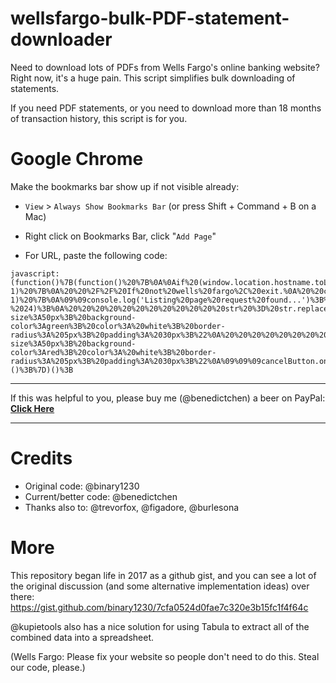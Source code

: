 # wellsfargo-bulk-PDF-statement-downloader
Need to download lots of PDFs from Wells Fargo's online banking website? Right now, it's a huge pain. This script simplifies bulk downloading of statements.

If you need PDF statements, or you need to download more than 18 months of transaction history, this script is for you.


# Google Chrome

Make the bookmarks bar show up if not visible already:
- `View` > `Always Show Bookmarks Bar` (or press Shift + Command + B on a Mac)

- Right click on Bookmarks Bar, click "`Add Page`"
- For URL, paste the following code: 

```
javascript:(function()%7B(function()%20%7B%0A%0Aif%20(window.location.hostname.toLowerCase().indexOf('wellsfargo')%20%3D%3D%3D%20-1)%20%7B%0A%20%20%2F%2F%20If%20not%20wells%20fargo%2C%20exit.%0A%20%20console.warn('Site%20is%20not%20wells%20fargo.%20Exiting...')%3B%0A%20%20return%3B%0A%7D%0Aconsole.log('Wells%20fargo%20detected.')%3B%0A%0A%0Awindow.oldXHROpen%20%3D%20window.XMLHttpRequest.prototype.open%3B%0A%0Alet%20interceptor%20%3D%20function%20(method%2C%20url%2C%20async)%20%7B%0A%20%20%20%20console.log('Intercepted%20request%3A%20'%2C%20%7Burl%7D)%3B%0A%09if%20(url.indexOf('%2Fedocs%2Fdocuments%2Fstatement%2Flist%2Faccount%2F')%20!%3D%3D%20-1)%20%7B%0A%09%09console.log('Listing%20page%20request%20found...')%3B%0A%09%09this.addEventListener('load'%2C%20function%20()%20%7B%0A%20%20%20%20%20%20%20%20%20%20%20%20let%20str%20%3D%20this.responseText%3B%0A%20%20%20%20%20%20%20%20%20%20%20%20str%20%3D%20str.substr(24)%3B%0A%20%20%20%20%20%20%20%20%20%20%20%20str%20%3D%20str.substr(0%2C%20str.length%20-%2024)%3B%0A%20%20%20%20%20%20%20%20%20%20%20%20str%20%3D%20str.replace(%2F%5C%5C%22%2Fg%2C%20'%22')%3B%0A%20%20%20%20%20%20%20%20%20%20%20%20let%20parsed%20%3D%20JSON.parse(str)%3B%0A%20%20%20%20%20%20%20%20%20%20%20%20let%20statements%20%3D%20parsed.statementsDisclosuresInfo.statements%3B%0A%09%09%09let%20waitTime%20%3D%200%3B%0A%09%09%09const%20button%20%3D%20document.createElement('button')%3B%0A%20%20%20%20%20%20%20%20%20%20%20%20button.textContent%20%3D%20%22Download%20Statements%22%3B%0A%20%20%20%20%20%20%20%20%20%20%20%20button.style%20%3D%20%22position%3Aabsolute%3B%20right%3A%2030px%3B%20bottom%3A%2030px%3B%20font-size%3A50px%3B%20background-color%3Agreen%3B%20color%3A%20white%3B%20border-radius%3A%205px%3B%20padding%3A%2030px%3B%22%0A%20%20%20%20%20%20%20%20%20%20%20%20document.body.appendChild(button)%3B%0A%09%09%09const%20cancelButton%20%3D%20document.createElement('button')%3B%0A%20%20%20%20%20%20%20%20%20%20%20%20cancelButton.textContent%20%3D%20%22Cancel%22%3B%0A%20%20%20%20%20%20%20%20%20%20%20%20cancelButton.style%20%3D%20%22position%3Aabsolute%3B%20left%3A%2030px%3B%20bottom%3A%2030px%3B%20font-size%3A50px%3B%20background-color%3Ared%3B%20color%3A%20white%3B%20border-radius%3A%205px%3B%20padding%3A%2030px%3B%22%0A%09%09%09cancelButton.onclick%20%3D%20()%20%3D%3E%20%7B%0A%09%09%09%09document.body.removeChild(cancelButton)%3B%0A%09%09%09%09document.body.removeChild(button)%3B%0A%09%09%09%09delete%20button%3B%0A%09%09%09%09delete%20statements%3B%0A%09%09%09%09delete%20waitTime%3B%0A%09%09%09%7D%3B%0A%20%20%20%20%20%20%20%20%20%20%20%20document.body.appendChild(cancelButton)%3B%0A%20%20%20%20%20%20%20%20%20%20%20%20button.onclick%20%3D%20()%20%3D%3E%20%7B%20%0A%09%09%09%09statements.forEach((statement)%20%3D%3E%20%7B%0A%20%20%20%20%20%20%20%20%20%20%20%20%20%20%20%20%20%20%20%20console.log(statement)%3B%0A%20%20%20%20%20%20%20%20%20%20%20%20%20%20%20%20%20%20%20%20let%20dataUrl%20%3D%20%22https%3A%2F%2Fconnect.secure.wellsfargo.com%22%20%2B%20statement.url%3B%0A%20%20%20%20%20%20%20%20%20%20%20%20%20%20%20%20%20%20%20%20let%20el1%20%3D%20document.createElement('a')%3B%0A%20%20%20%20%20%20%20%20%20%20%20%20%20%20%20%20%20%20%20%20el1.setAttribute('href'%2C%20dataUrl)%3B%0A%20%20%20%20%20%20%20%20%20%20%20%20%20%20%20%20%20%20%20%20el1.setAttribute('download'%2C%20statement.documentDisplayName)%3B%0A%20%20%20%20%20%20%20%20%20%20%20%20%20%20%20%20%20%20%20%20el1.setAttribute('target'%2C%20'_blank')%3B%0A%20%20%20%20%20%20%20%20%20%20%20%20%20%20%20%20%20%20%20%20document.body.appendChild(el1)%3B%0A%20%20%20%20%20%20%20%20%20%20%20%20%20%20%20%20%20%20%20%20setTimeout(()%20%3D%3E%20%7B%0A%20%20%20%20%20%20%20%20%20%20%20%20%20%20%20%20%20%20%20%20%20%20%20%20el1.click()%3B%0A%20%20%20%20%20%20%20%20%20%20%20%20%20%20%20%20%20%20%20%20%20%20%20%20el1.parentNode.removeChild(el1)%3B%0A%20%20%20%20%20%20%20%20%20%20%20%20%20%20%20%20%20%20%20%20%7D%2C%20waitTime)%3B%0A%20%20%20%20%20%20%20%20%20%20%20%20%20%20%20%20%20%20%20%20waitTime%20%2B%3D%20700%3B%0A%20%20%20%20%20%20%20%20%20%20%20%20%20%20%20%20%7D)%3B%0A%09%09%09%09document.body.removeChild(button)%3B%0A%09%09%09%09document.body.removeChild(cancelButton)%3B%0A%09%09%09%09delete%20button%3B%0A%09%09%09%09delete%20cancelButton%3B%0A%09%09%09%09delete%20statements%3B%0A%09%09%09%09delete%20waitTime%3B%0A%20%20%20%20%20%20%20%20%20%20%20%20%7D%3B%0A%20%20%20%20%20%20%20%20%7D)%3B%0A%0A%09%7D%0A%20%20%20%20return%20oldXHROpen.apply(this%2C%20arguments)%3B%0A%7D%0Aif%20(window.XMLHttpRequest.prototype.open%20!%3D%3D%20interceptor)%20%7B%0A%09window.XMLHttpRequest.prototype.open%20%3D%20interceptor%3B%0A%7D%20else%20%7B%0A%09console.warn('Already%20have%20interceptor')%3B%0A%7D%0A%7D)()%3B%7D)()%3B
```
---------

If this was helpful to you, please buy me (@benedictchen) a beer on PayPal: **[Click Here](https://www.paypal.com/cgi-bin/webscr?cmd=_s-xclick&hosted_button_id=WXQKYYKPHWXHS)**

---------



# Credits

- Original code: @binary1230
- Current/better code: @benedictchen
- Thanks also to: @trevorfox, @figadore, @burlesona

# More

This repository began life in 2017 as a github gist, and you can see a lot of the original discussion (and some alternative implementation ideas) over there: https://gist.github.com/binary1230/7cfa0524d0fae7c320e3b15fc1f4f64c

@kupietools also has a nice solution for using Tabula to extract all of the combined data into a spreadsheet.

(Wells Fargo: Please fix your website so people don't need to do this. Steal our code, please.)
